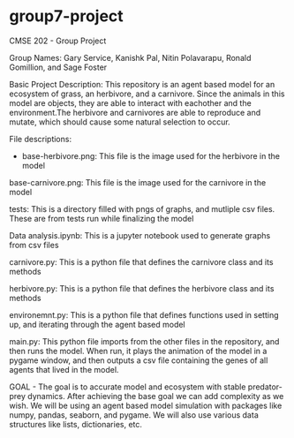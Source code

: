 # group7-project
CMSE 202 - Group Project

Group Names: Gary Service, Kanishk Pal, Nitin Polavarapu, Ronald Gomillion, and Sage Foster

Basic Project Description: This repository is an agent based model for an ecosystem of grass, an herbivore, and a carnivore. Since the animals in this model are objects, they are able to interact with eachother and the environment.The herbivore and carnivores are able to reproduce and mutate, which should cause some natural selection to occur. 

File descriptions:

- base-herbivore.png:
    This file is the image used for the herbivore in the model
    
base-carnivore.png:
    This file is the image used for the carnivore in the model
    
tests:
    This is a directory filled with pngs of graphs, and mutliple csv files. These are from tests run while finalizing the model
    
Data analysis.ipynb:
    This is a jupyter notebook used to generate graphs from csv files 
    
carnivore.py:
    This is a python file that defines the carnivore class and its methods
    
herbivore.py:
    This is a python file that defines the herbivore class and its methods
    
environemnt.py:
    This is a python file that defines functions used in setting up, and iterating through the agent based model
    
main.py:
    This python file imports from the other files in the repository, and then runs the model. When run, it plays the animation of the model in a pygame window, and then outputs a csv file containing the genes of all agents that lived in the model.

GOAL - The goal is to accurate model and ecosystem with stable predator-prey dynamics. After achieving the base goal we can add complexity as we wish. We will be using an agent based model simulation with packages like numpy, pandas, seaborn, and pygame. We will also use various data structures like lists, dictionaries, etc.

